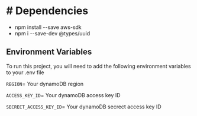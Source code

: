 # # Dependencies

- npm install --save aws-sdk
- npm i --save-dev @types/uuid

## Environment Variables

To run this project, you will need to add the following environment variables to your .env file

`REGION`= Your dynamoDB region

`ACCESS_KEY_ID`= Your dynamoDB access key ID

`SECRECT_ACCESS_KEY_ID`= Your dynamoDB secrect access key ID

